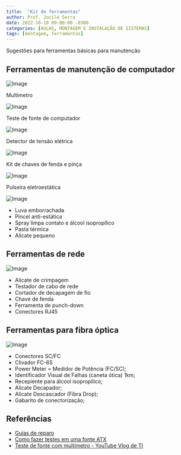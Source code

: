 ```yaml
---
title:  "Kit de ferramentas"
author: Prof. Jocilé Serra
date: 2022-10-10 09:00:00 -0300
categories: [AULAS, MONTAGEM E INSTALAÇÃO DE SISTEMAS]
tags: [montagem, ferramentas]
---
```

Sugestões para ferramentas básicas para manutenção

## Ferramentas de manutenção de computador

![Image](https://user-images.githubusercontent.com/45495068/196289480-5d490b79-464b-43e9-86ed-035c9bc864bb.png)

Multímetro

![Image](https://user-images.githubusercontent.com/45495068/196290184-edceb2b1-8c5d-4480-95c1-62a07ba74ec3.png)

Teste de fonte de computador

![Image](https://user-images.githubusercontent.com/45495068/196291275-3c8f3310-6488-4cc1-912d-934beedea2fb.png)

Detector de tensão elétrica

![Image](https://user-images.githubusercontent.com/45495068/196291674-0a5440e1-0442-400c-9de6-3d5041fb46da.png)

Kit de chaves de fenda e pinça

![Image](https://user-images.githubusercontent.com/45495068/196291929-6a25f1cc-15af-48b7-a593-90e1737ccfae.png)

Pulseira eletroestática

![Image](https://user-images.githubusercontent.com/45495068/196292274-3e24ca2a-47a0-45dd-912d-54af1b75c501.png)

- Luva emborrachada
- Pincel anti-estática
- Spray limpa contato e álcool isopropílico
- Pasta térmica
- Alicate pequeno

## Ferramentas de rede

![Image](https://user-images.githubusercontent.com/45495068/196288591-e378c2d8-1fa1-4c8c-ae4e-6e038596f683.png)

- Alicate de crimpagem
- Testador de cabo de rede
- Cortador de decapagem de fio
- Chave de fenda
- Ferramenta de punch-down
- Conectores RJ45

## Ferramentas para fibra óptica

![Image](https://user-images.githubusercontent.com/45495068/196286793-c3c36f2a-dfcc-4282-9566-4c87aba4a570.png)

- Conectores SC/FC
- Clivador FC-6S
- Power Meter = Medidor de Potência (FC/SC);
- Identificador Visual de Falhas (caneta ótica) 1km;
- Recepiente para álcool isopropílico;
- Alicate Decapador;
- Alicate Descascador (Fibra Drop);
- Gabarito de conectorização;

## Referências

- [Guias de reparo](https://pt.ifixit.com/)
- [Como fazer testes em uma fonte ATX](https://vocepergunta.com/library/artigo/read/390741-como-fazer-um-teste-em-uma-fonte-atx)
- [Teste de fonte com multímetro - YouTube Vlog de TI](https://www.youtube.com/watch?v=vQ4XyzVI7kA)
